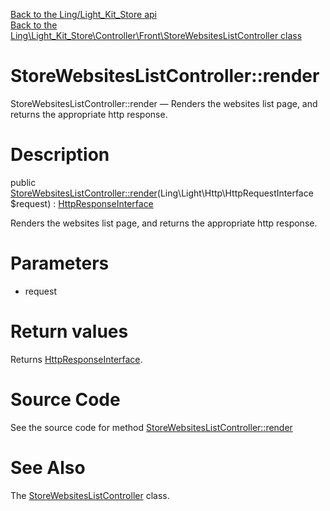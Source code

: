 [Back to the Ling/Light_Kit_Store api](https://github.com/lingtalfi/Light_Kit_Store/blob/master/doc/api/Ling/Light_Kit_Store.md)<br>
[Back to the Ling\Light_Kit_Store\Controller\Front\StoreWebsitesListController class](https://github.com/lingtalfi/Light_Kit_Store/blob/master/doc/api/Ling/Light_Kit_Store/Controller/Front/StoreWebsitesListController.md)


StoreWebsitesListController::render
================



StoreWebsitesListController::render — Renders the websites list page, and returns the appropriate http response.




Description
================


public [StoreWebsitesListController::render](https://github.com/lingtalfi/Light_Kit_Store/blob/master/doc/api/Ling/Light_Kit_Store/Controller/Front/StoreWebsitesListController/render.md)(Ling\Light\Http\HttpRequestInterface $request) : [HttpResponseInterface](https://github.com/lingtalfi/Light/blob/master/doc/api/Ling/Light/Http/HttpResponseInterface.md)




Renders the websites list page, and returns the appropriate http response.




Parameters
================


- request

    


Return values
================

Returns [HttpResponseInterface](https://github.com/lingtalfi/Light/blob/master/doc/api/Ling/Light/Http/HttpResponseInterface.md).








Source Code
===========
See the source code for method [StoreWebsitesListController::render](https://github.com/lingtalfi/Light_Kit_Store/blob/master/Controller/Front/StoreWebsitesListController.php#L24-L36)


See Also
================

The [StoreWebsitesListController](https://github.com/lingtalfi/Light_Kit_Store/blob/master/doc/api/Ling/Light_Kit_Store/Controller/Front/StoreWebsitesListController.md) class.




